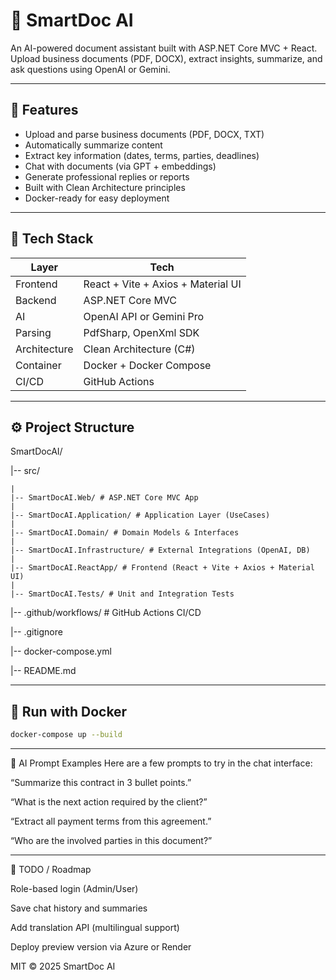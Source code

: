 # 🧠 SmartDoc AI

An AI-powered document assistant built with ASP.NET Core MVC + React.  
Upload business documents (PDF, DOCX), extract insights, summarize, and ask questions using OpenAI or Gemini.

---

## 🚀 Features

- Upload and parse business documents (PDF, DOCX, TXT)
- Automatically summarize content
- Extract key information (dates, terms, parties, deadlines)
- Chat with documents (via GPT + embeddings)
- Generate professional replies or reports
- Built with Clean Architecture principles
- Docker-ready for easy deployment

---

## 🧱 Tech Stack

| Layer        | Tech                               |
| ------------ | ---------------------------------- |
| Frontend     | React + Vite + Axios + Material UI |
| Backend      | ASP.NET Core MVC                   |
| AI           | OpenAI API or Gemini Pro           |
| Parsing      | PdfSharp, OpenXml SDK              |
| Architecture | Clean Architecture (C#)            |
| Container    | Docker + Docker Compose            |
| CI/CD        | GitHub Actions                     |

---

## ⚙️ Project Structure

SmartDocAI/

|-- src/

    |
    |-- SmartDocAI.Web/ # ASP.NET Core MVC App
    |
    |-- SmartDocAI.Application/ # Application Layer (UseCases)
    |
    |-- SmartDocAI.Domain/ # Domain Models & Interfaces
    |
    |-- SmartDocAI.Infrastructure/ # External Integrations (OpenAI, DB)
    |
    |-- SmartDocAI.ReactApp/ # Frontend (React + Vite + Axios + Material UI)
    |
    |-- SmartDocAI.Tests/ # Unit and Integration Tests

|-- .github/workflows/ # GitHub Actions CI/CD

|-- .gitignore

|-- docker-compose.yml

|-- README.md

---

## 🐳 Run with Docker

```bash
docker-compose up --build
```

---

🤖 AI Prompt Examples
Here are a few prompts to try in the chat interface:

“Summarize this contract in 3 bullet points.”

“What is the next action required by the client?”

“Extract all payment terms from this agreement.”

“Who are the involved parties in this document?”

---

📌 TODO / Roadmap

Role-based login (Admin/User)

Save chat history and summaries

Add translation API (multilingual support)

Deploy preview version via Azure or Render

MIT © 2025 SmartDoc AI
